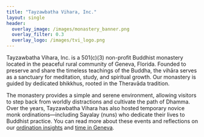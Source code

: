 ```yaml
---
title: "Tayzawbatha Vihara, Inc."
layout: single
header:
  overlay_image: /images/monastery_banner.png
  overlay_filter: 0.3
  overlay_logo: /images/tvi_logo.png
---
```


Tayzawbatha Vihara, Inc. is a 501(c)(3) non-profit Buddhist monastery located in the peaceful rural community of Geneva, Florida. Founded to preserve and share the timeless teachings of the Buddha, the vihāra serves as a sanctuary for meditation, study, and spiritual growth. Our monastery is guided by dedicated bhikkhus, rooted in the Theravāda tradition.

The monastery provides a simple and serene environment, allowing visitors to step back from worldly distractions and cultivate the path of Dhamma. Over the years, Tayzawbatha Vihara has also hosted temporary novice monk ordinations—including Sayalay (nuns) who dedicate their lives to Buddhist practice. You can read more about these events and reflections on our <a href="https://americanmonk.org/sayalay-ordination/" target="_blank" rel="noopener noreferrer">ordination insights</a> and <a href="https://americanmonk.org/a-month-in-geneva-florida/" target="_blank" rel="noopener noreferrer">time in Geneva</a>.
